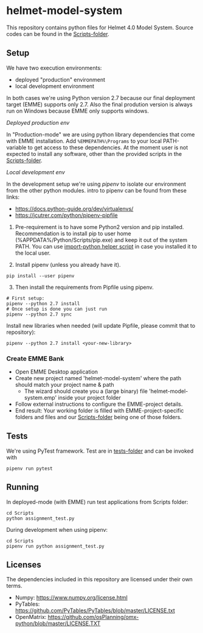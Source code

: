 # helmet-model-system

This repository contains python files for Helmet 4.0 Model System. Source codes can be found in the [Scripts-folder](Scripts).

## Setup

We have two execution environments:
- deployed "production" environment
- local development environment

In both cases we're using Python version 2.7 because our final deployment target (EMME) supports only 2.7.
Also the final prodution version is always run on Windows because EMME only supports windows.

*Deployed production env*

In "Production-mode" we are using python library dependencies that come with EMME installation.
Add ```%EMMEPATH%\Programs``` to your local PATH-variable to get access to these dependencies.
At the moment user is not expected to install any software, other than the provided scripts in the [Scripts-folder](Scripts).

*Local development env*

In the development setup we're using *pipenv* to isolate our environment from the other python modules.
intro to pipenv can be found from these links:
- https://docs.python-guide.org/dev/virtualenvs/
- https://jcutrer.com/python/pipenv-pipfile

1) Pre-requirement is to have some Python2 version and pip installed. Recommendation is to install
pip to user home (%APPDATA%/Python/Scripts/pip.exe) and keep it out of the system PATH.
You can use [import-python helper script](Scripts/import-python.bat) in case you installed it to the local user.

2) Install pipenv (unless you already have it).   

```   
pip install --user pipenv
```

3) Then install the requirements from Pipfile using pipenv.  

```   
# First setup:
pipenv --python 2.7 install
# Once setup is done you can just run
pipenv --python 2.7 sync
```

Install new libraries when needed (will update Pipfile, please commit that to repository):

```   
pipenv --python 2.7 install <your-new-library>
```


### Create EMME Bank

- Open EMME Desktop application
- Create new project named 'helmet-model-system' where the path should match your project name & path
  - The wizard should create you a (large binary) file 'helmet-model-system.emp' inside your project folder
- Follow external instructions to configure the EMME-project details.
- End result: Your working folder is filled with EMME-project-specific folders and files and
our [Scripts-folder](Scripts) being one of those folders.


## Tests

We're using PyTest framework. Test are in [tests-folder](Scripts/tests) and can be invoked with

```   
pipenv run pytest
```


## Running

In deployed-mode (with EMME) run test applications from Scripts folder:

```   
cd Scripts
python assignment_test.py
```   

During development when using pipenv:

```   
cd Scripts
pipenv run python assignment_test.py
```   

## Licenses

The dependencies included in this repository are licensed under their own terms.

- Numpy: https://www.numpy.org/license.html
- PyTables: https://github.com/PyTables/PyTables/blob/master/LICENSE.txt
- OpenMatrix: https://github.com/osPlanning/omx-python/blob/master/LICENSE.TXT
